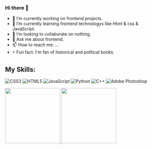 ### Hi there 👋

- 🔭 I’m currently working on frontend projects.
- 🌱 I’m currently learning frontend technologys like Html & css & JavaScript.
- 👯 I’m looking to collaborate on nothing.
- 💬 Ask me about frontend.
- 📫 How to reach me: ...
- ⚡ Fun fact: I'm fan of historical and political books.

## My Skills:
 ![CSS3](https://img.shields.io/badge/css3-%231572B6.svg?style=for-the-badge&logo=css3&logoColor=white) ![HTML5](https://img.shields.io/badge/html5-%23E34F26.svg?style=for-the-badge&logo=html5&logoColor=white) ![JavaScript](https://img.shields.io/badge/javascript-%23323330.svg?style=for-the-badge&logo=javascript&logoColor=%23F7DF1E) ![Python](https://img.shields.io/badge/python-3670A0?style=for-the-badge&logo=python&logoColor=ffdd54) ![C++]( https://img.shields.io/badge/-c++-3670A0.svg?logo=c%2B%2B&style=for-the-badge&logoColor=white) ![Adobe Photoshop](https://img.shields.io/badge/adobephotoshop-%2331A8FF.svg?style=for-the-badge&logo=adobephotoshop&logoColor=white)


<p align="left">
<a href="https://github.com/cloudfreexiao">
  <img height="180em" src="https://github-readme-stats-eight-theta.vercel.app/api/top-langs/?username=Astiyaxh&layout=compact&langs_count=8&theme=yeblu"/>
  <img height="180em" src="https://github-readme-stats-eight-theta.vercel.app/api?username=Astiyaxh&show_icons=true&theme=yeblu&include_all_commits=true&count_private=true"/>
</a>
</p>
